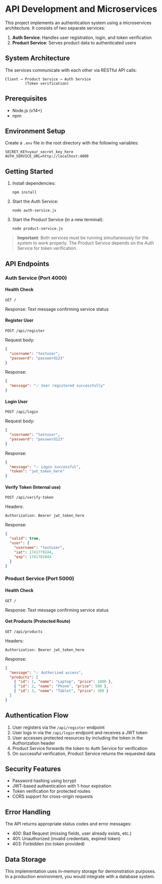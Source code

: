 # API Development and Microservices

This project implements an authentication system using a microservices architecture. It consists of two separate services:

1. **Auth Service**: Handles user registration, login, and token verification
2. **Product Service**: Serves product data to authenticated users

## System Architecture

The services communicate with each other via RESTful API calls:

```
Client → Product Service → Auth Service
         (Token verification)
```

## Prerequisites

- Node.js (v14+)
- npm

## Environment Setup

Create a `.env` file in the root directory with the following variables:

```
SECRET_KEY=your_secret_key_here
AUTH_SERVICE_URL=http://localhost:4000
```

## Getting Started

1. Install dependencies:
   ```
   npm install
   ```

2. Start the Auth Service:
   ```
   node auth-service.js
   ```

3. Start the Product Service (in a new terminal):
   ```
   node product-service.js
   ```

> **Important**: Both services must be running simultaneously for the system to work properly. The Product Service depends on the Auth Service for token verification.

## API Endpoints

### Auth Service (Port 4000)

#### Health Check
```
GET /
```
Response: Text message confirming service status

#### Register User
```
POST /api/register
```
Request body:
```json
{
  "username": "testuser",
  "password": "password123"
}
```
Response:
```json
{
  "message": "✅ User registered successfully"
}
```

#### Login User
```
POST /api/login
```
Request body:
```json
{
  "username": "testuser",
  "password": "password123"
}
```
Response:
```json
{
  "message": "✅ Login successful",
  "token": "jwt_token_here"
}
```

#### Verify Token (Internal use)
```
POST /api/verify-token
```
Headers:
```
Authorization: Bearer jwt_token_here
```
Response:
```json
{
  "valid": true,
  "user": {
    "username": "testuser",
    "iat": 1741779244,
    "exp": 1741782844
  }
}
```

### Product Service (Port 5000)

#### Health Check
```
GET /
```
Response: Text message confirming service status

#### Get Products (Protected Route)
```
GET /api/products
```
Headers:
```
Authorization: Bearer jwt_token_here
```
Response:
```json
{
  "message": "✅ Authorized access",
  "products": [
    { "id": 1, "name": "Laptop", "price": 1000 },
    { "id": 2, "name": "Phone", "price": 500 },
    { "id": 3, "name": "Tablet", "price": 300 }
  ]
}
```

## Authentication Flow

1. User registers via the `/api/register` endpoint
2. User logs in via the `/api/login` endpoint and receives a JWT token
3. User accesses protected resources by including the token in the Authorization header
4. Product Service forwards the token to Auth Service for verification
5. On successful verification, Product Service returns the requested data

## Security Features

- Password hashing using bcrypt
- JWT-based authentication with 1-hour expiration
- Token verification for protected routes
- CORS support for cross-origin requests

## Error Handling

The API returns appropriate status codes and error messages:

- 400: Bad Request (missing fields, user already exists, etc.)
- 401: Unauthorized (invalid credentials, expired token)
- 403: Forbidden (no token provided)

## Data Storage

This implementation uses in-memory storage for demonstration purposes. In a production environment, you would integrate with a database system.
